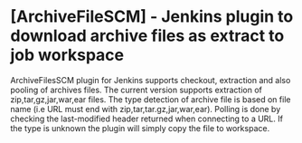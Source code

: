 [ArchiveFileSCM] - Jenkins plugin to download archive files as extract to job workspace
========================================================================================

ArchiveFilesSCM plugin for Jenkins supports checkout, extraction and also pooling of archives files.
The current version supports extraction of zip,tar,gz,jar,war,ear files.
The type detection of archive file is based on file name (i.e URL must end with zip,tar,tar.gz,jar,war,ear).
Polling is done by checking the last-modified header returned when connecting to a URL.
If the type is unknown the plugin will simply copy the file to workspace.